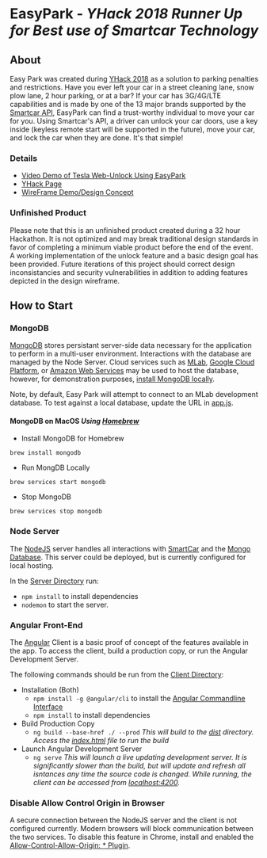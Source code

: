 # EasyPark - _YHack 2018 Runner Up for Best use of Smartcar Technology_

## About
Easy Park was created during [YHack 2018](http://yhack.org) as a solution to parking penalties and restrictions. Have you ever left your car in a street cleaning lane, snow plow lane, 2 hour parking, or at a bar? If your car has 3G/4G/LTE capabilities and is made by one of the 13 major brands supported by the [Smartcar API](https://smartcar.com), EasyPark can find a trust-worthy individual to move your car for you. Using Smartcar's API, a driver can unlock your car doors, use a key inside (keyless remote start will be supported in the future), move your car, and lock the car when they are done. It's that simple!

### Details
- [Video Demo of Tesla Web-Unlock Using EasyPark](https://youtu.be/7nfPu7oJIBc)
- [YHack Page](https://yhack2018.hackerearth.com/sprints/yhack-2018/dashboard/c2367b7/submission/)
- [WireFrame Demo/Design Concept](https://invis.io/DTPEK90HPZJ)

### Unfinished Product
Please note that this is an unfinished product created during a 32 hour Hackathon. It is not optimized and may break traditional design standards in favor of completing a minimum viable product before the end of the event. A working implementation of the unlock feature and a basic design goal has been provided. Future iterations of this project should correct design inconsistancies and security vulnerabilities in addition to adding features depicted in the design wireframe. 

## How to Start
### MongoDB
[MongoDB](https://www.mongodb.com) stores persistant server-side data necessary for the application to perform in a multi-user environment. Interactions with the database are managed by the Node Server. Cloud services such as [MLab](https://mlab.com), [Google Cloud Platform](https://cloud.google.com), or [Amazon Web Services](https://aws.amazon.com) may be used to host the database, however, for demonstration purposes, [install MongoDB locally](https://docs.mongodb.com/manual/installation/).

Note, by default, Easy Park will attempt to connect to an MLab development database. To test against a local database, update the URL in [app.js](./src/server/app.js).

#### MongoDB on MacOS _Using [Homebrew](https://brew.sh)_
- Install MongoDB for Homebrew
```
brew install mongodb
```
- Run MongDB Locally
```
brew services start mongodb
```
- Stop MongoDB
```
brew services stop mongodb
```

### Node Server
The [NodeJS](https://nodejs.org/) server handles all interactions with [SmartCar](https://smartcar.com) and the [Mongo Database](https://www.mongodb.com). This server could be deployed, but is currently configured for local hosting. 

In the [Server Directory](./src/server/) run:
- `npm install` to install dependencies
- `nodemon` to start the server.

### Angular Front-End
The [Angular](https://angular.io) Client is a basic proof of concept of the features available in the app. To access the client, build a production copy, or run the Angular Development Server.

The following commands should be run from the [Client Directory](./src/client/):

- Installation (Both)
  - `npm install -g @angular/cli` to install the [Angular Commandline Interface](https://cli.angular.io)
  - `npm install` to install dependencies
- Build Production Copy
  - `ng build --base-href ./ --prod` _This will build to the [dist](./src/client/dist/client) directory. Access the [index.html](./src/client/dist/client) file to run the build_
- Launch Angular Development Server
  - `ng serve` _This will launch a live updating development server. It is significantly slower than the build, but will update and refresh all isntances any time the source code is changed. While running, the client can be accessed from [localhost:4200](http://localhost:4200)._

### Disable Allow Control Origin in Browser
A secure connection between the NodeJS server and the client is not configured currently. Modern browsers will block communication between the two services. To disable this feature in Chrome, install and enabled the [Allow-Control-Allow-Origin: * Plugin](https://chrome.google.com/webstore/detail/allow-control-allow-origi/nlfbmbojpeacfghkpbjhddihlkkiljbi?hl=en).